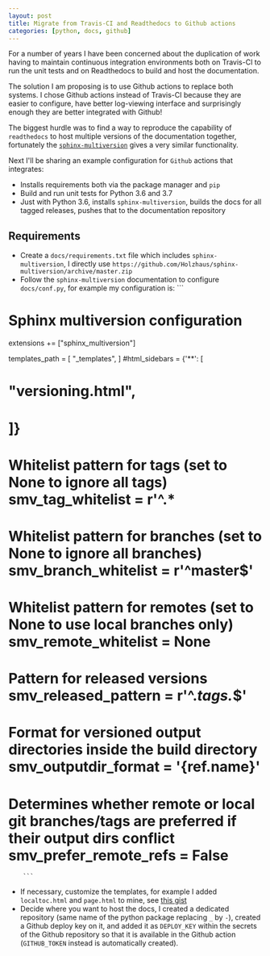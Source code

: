 ```yaml
---
layout: post
title: Migrate from Travis-CI and Readthedocs to Github actions
categories: [python, docs, github]
---
```


For a number of years I have been concerned about the duplication of work having to maintain
continuous integration environments both on Travis-CI to run the unit tests and on Readthedocs
to build and host the documentation.

The solution I am proposing is to use Github actions to replace both systems. I chose Github actions
instead of Travis-CI because they are easier to configure, have better log-viewing interface and
surprisingly enough they are better integrated with Github!

The biggest hurdle was to find a way to reproduce the capability of `readthedocs` to host multiple
versions of the documentation together, fortunately the [`sphinx-multiversion`](https://holzhaus.github.io/sphinx-multiversion/master/index.html) gives a very similar functionality.

Next I'll be sharing an example configuration for `Github` actions that integrates:

* Installs requirements both via the package manager and `pip`
* Build and run unit tests for Python 3.6 and 3.7
* Just with Python 3.6, installs `sphinx-multiversion`, builds the docs for all tagged releases, pushes that to the documentation repository

<script src="https://gist.github.com/zonca/78125d40bb6ce70510f0dd4226d947ac.js"></script>

## Requirements

* Create a `docs/requirements.txt` file which includes `sphinx-multiversion`, I directly use `https://github.com/Holzhaus/sphinx-multiversion/archive/master.zip`
* Follow the `sphinx-multiversion` documentation to configure `docs/conf.py`, for example my configuration is:
        ```
# Sphinx multiversion configuration
extensions += ["sphinx_multiversion"]

templates_path = [
            "_templates",                                                                                                                      ]
                                                                                                                                   #html_sidebars = {'**':  [
#            "versioning.html",
#            ]}

# Whitelist pattern for tags (set to None to ignore all tags)                                                                      smv_tag_whitelist = r'^.*
# Whitelist pattern for branches (set to None to ignore all branches)                                                              smv_branch_whitelist = r'^master$'

# Whitelist pattern for remotes (set to None to use local branches only)                                                           smv_remote_whitelist = None

# Pattern for released versions                                                                                                    smv_released_pattern = r'^.*tags.*$'

# Format for versioned output directories inside the build directory                                                               smv_outputdir_format = '{ref.name}'
# Determines whether remote or local git branches/tags are preferred if their output dirs conflict                                 smv_prefer_remote_refs = False
        ```
* If necessary, customize the templates, for example I added `localtoc.html` and `page.html` to mine, see [this gist](https://gist.github.com/ad17f00a91355eaedd221abb34d75c11)
* Decide where you want to host the docs, I created a dedicated repository (same name of the python package replacing `_` by `-`), created a Github deploy key on it, and added it as `DEPLOY_KEY` within the secrets of the Github repository so that it is available in the Github action (`GITHUB_TOKEN` instead is automatically created).
